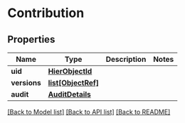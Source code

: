 # Contribution

## Properties
Name | Type | Description | Notes
------------ | ------------- | ------------- | -------------
**uid** | [**HierObjectId**](HierObjectId.md) |  | 
**versions** | [**list[ObjectRef]**](ObjectRef.md) |  | 
**audit** | [**AuditDetails**](AuditDetails.md) |  | 

[[Back to Model list]](../README.md#documentation-for-models) [[Back to API list]](../README.md#documentation-for-api-endpoints) [[Back to README]](../README.md)

